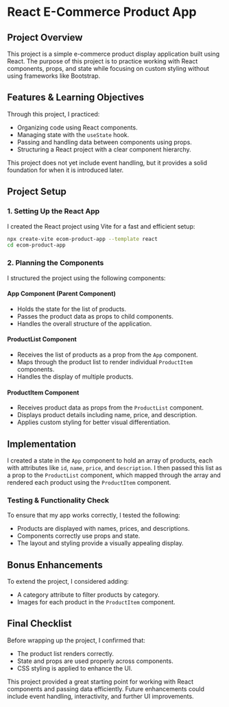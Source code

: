 # React E-Commerce Product App

## Project Overview
This project is a simple e-commerce product display application built using React. The purpose of this project is to practice working with React components, props, and state while focusing on custom styling without using frameworks like Bootstrap.

## Features & Learning Objectives
Through this project, I practiced:
- Organizing code using React components.
- Managing state with the `useState` hook.
- Passing and handling data between components using props.
- Structuring a React project with a clear component hierarchy.

This project does not yet include event handling, but it provides a solid foundation for when it is introduced later.

## Project Setup
### 1. Setting Up the React App
I created the React project using Vite for a fast and efficient setup:
```sh
npx create-vite ecom-product-app --template react
cd ecom-product-app
```

### 2. Planning the Components
I structured the project using the following components:

#### **App Component (Parent Component)**
- Holds the state for the list of products.
- Passes the product data as props to child components.
- Handles the overall structure of the application.

#### **ProductList Component**
- Receives the list of products as a prop from the `App` component.
- Maps through the product list to render individual `ProductItem` components.
- Handles the display of multiple products.

#### **ProductItem Component**
- Receives product data as props from the `ProductList` component.
- Displays product details including name, price, and description.
- Applies custom styling for better visual differentiation.

## Implementation
I created a state in the `App` component to hold an array of products, each with attributes like `id`, `name`, `price`, and `description`. I then passed this list as a prop to the `ProductList` component, which mapped through the array and rendered each product using the `ProductItem` component.

### Testing & Functionality Check
To ensure that my app works correctly, I tested the following:
- Products are displayed with names, prices, and descriptions.
- Components correctly use props and state.
- The layout and styling provide a visually appealing display.

## Bonus Enhancements
To extend the project, I considered adding:
- A category attribute to filter products by category.
- Images for each product in the `ProductItem` component.

## Final Checklist
Before wrapping up the project, I confirmed that:
- The product list renders correctly.
- State and props are used properly across components.
- CSS styling is applied to enhance the UI.

This project provided a great starting point for working with React components and passing data efficiently. Future enhancements could include event handling, interactivity, and further UI improvements.


